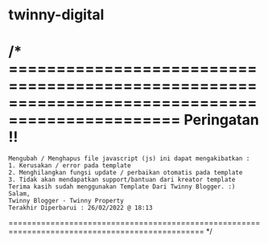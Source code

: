 # twinny-digital
/* ================================================================================================
    Peringatan !!
===================================================================================================
    Mengubah / Menghapus file javascript (js) ini dapat mengakibatkan :
    1. Kerusakan / error pada template
    2. Menghilangkan fungsi update / perbaikan otomatis pada template
    3. Tidak akan mendapatkan support/bantuan dari kreator template
    Terima kasih sudah menggunakan Template Dari Twinny Blogger. :)
    Salam,
    Twinny Blogger - Twinny Property
    Terakhir Diperbarui : 26/02/2022 @ 18:13
================================================================================================ */
